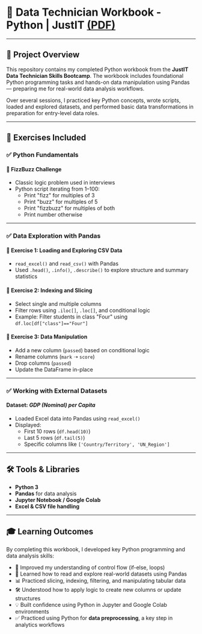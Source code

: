 # 🐍 Data Technician Workbook - Python | JustIT [(PDF)](https://github.com/nathan-mullings-dev/excel-project-justit/blob/main/Data%20Technician%20Workbook%20-%20Excel%20Project.pdf)

---

## 📘 Project Overview

This repository contains my completed Python workbook from the **JustIT Data Technician Skills Bootcamp**. The workbook includes foundational Python programming tasks and hands-on data manipulation using Pandas — preparing me for real-world data analysis workflows.

Over several sessions, I practiced key Python concepts, wrote scripts, loaded and explored datasets, and performed basic data transformations in preparation for entry-level data roles.

---

## 🧪 Exercises Included

### ✅ Python Fundamentals

#### 🔹 FizzBuzz Challenge
- Classic logic problem used in interviews
- Python script iterating from 1–100:
  - Print "fizz" for multiples of 3
  - Print "buzz" for multiples of 5
  - Print "fizzbuzz" for multiples of both
  - Print number otherwise

---

### ✅ Data Exploration with Pandas

#### 📂 Exercise 1: Loading and Exploring CSV Data
- `read_excel()` and `read_csv()` with Pandas
- Used `.head()`, `.info()`, `.describe()` to explore structure and summary statistics

#### 🧮 Exercise 2: Indexing and Slicing
- Select single and multiple columns
- Filter rows using `.iloc[]`, `.loc[]`, and conditional logic
- Example: Filter students in class "Four" using `df.loc[df["class"]=="Four"]`

#### 🔧 Exercise 3: Data Manipulation
- Add a new column (`passed`) based on conditional logic
- Rename columns (`mark` ➝ `score`)
- Drop columns (`passed`)
- Update the DataFrame in-place

---

### ✅ Working with External Datasets

#### Dataset: *GDP (Nominal) per Capita*
- Loaded Excel data into Pandas using `read_excel()`
- Displayed:
  - First 10 rows (`df.head(10)`)
  - Last 5 rows (`df.tail(5)`)
  - Specific columns like `['Country/Territory', 'UN_Region']`

---

## 🛠️ Tools & Libraries

- **Python 3**
- **Pandas** for data analysis
- **Jupyter Notebook / Google Colab**
- **Excel & CSV file handling**

---

## 🎓 Learning Outcomes

By completing this workbook, I developed key Python programming and data analysis skills:

- 🧠 Improved my understanding of control flow (if-else, loops)
- 📄 Learned how to read and explore real-world datasets using Pandas
- 📊 Practiced slicing, indexing, filtering, and manipulating tabular data
- 🛠️ Understood how to apply logic to create new columns or update structures
- 💡 Built confidence using Python in Jupyter and Google Colab environments
- ✅ Practiced using Python for **data preprocessing**, a key step in analytics workflows
